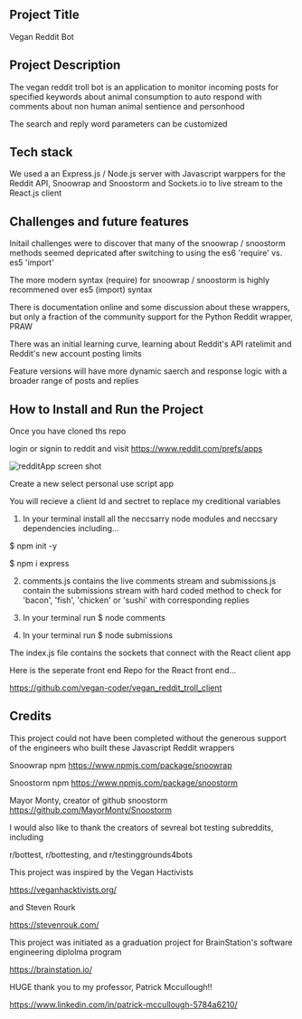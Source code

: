 ## Project Title

Vegan Reddit Bot

## Project Description

The vegan reddit troll bot is an application to monitor incoming
posts for specified keywords about animal
consumption to auto respond with comments about non human animal
sentience and personhood

The search and reply word parameters can be customized

## Tech stack

We used a an Express.js / Node.js server with Javascript warppers for the Reddit API, Snoowrap and Snoostorm and Sockets.io to live stream to the React.js client

## Challenges and future features

Initail challenges were to discover that many of the snoowrap / snoostorm methods seemed depricated after switching to using the es6 'require' vs. es5 'import'

The more modern syntax (require) for snoowrap / snoostorm is highly recommened over es5 (import) syntax

There is documentation online and some discussion about these wrappers, but only a fraction of the community support for the Python Reddit wrapper, PRAW

There was an initial learning curve, learning about Reddit's API ratelimit and Reddit's new account posting limits

Feature versions will have more dynamic saerch and response logic with a broader range of posts and replies

## How to Install and Run the Project

Once you have cloned ths repo

login or signin to reddit and visit https://www.reddit.com/prefs/apps

![redditApp screen shot](https://user-images.githubusercontent.com/116445988/230722968-4662a743-d7c5-4158-8420-96390064c7cf.png)

Create a new select personal use script app

You will recieve a client Id and sectret to replace my creditional variables

1. In your terminal install all the neccsarry node modules and neccsary dependencies including...

$ npm init -y

$ npm i express

2. comments.js contains the live comments stream and submissions.js contain the submissions stream with hard coded method to check for 'bacon', 'fish', 'chicken' or 'sushi' with corresponding replies

3. In your terminal run $ node comments

4. In your terminal run $ node submissions

The index.js file contains the sockets that connect with the React client app

Here is the seperate front end Repo for the React front end...

https://github.com/vegan-coder/vegan_reddit_troll_client


## Credits

This project could not have been completed without the generous support of the engineers who built these Javascript Reddit wrappers

Snoowrap npm
https://www.npmjs.com/package/snoowrap

Snoostorm npm
https://www.npmjs.com/package/snoostorm

Mayor Monty, creator of github snoostorm
https://github.com/MayorMonty/Snoostorm

I would also like to thank the creators of sevreal bot testing subreddits, including

r/bottest, r/bottesting, and r/testinggrounds4bots

This project was inspired by the Vegan Hactivists

https://veganhacktivists.org/

and Steven Rourk

https://stevenrouk.com/

This project was initiated as a graduation project for BrainStation's software engineering diplolma program

https://brainstation.io/

HUGE thank you to my professor, Patrick Mccullough!!

https://www.linkedin.com/in/patrick-mccullough-5784a6210/
